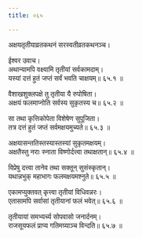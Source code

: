 ```yaml
---
title: ०६५

---
```

अक्षयतृतीयाव्रतकथनं सरस्वतीव्रतकथनञ्च।  
  
ईश्वर उवाच।  
अथान्यामपि वक्ष्यामि तृतीयां सर्वकामदाम्।  
यस्यां दत्तं हुतं जप्तं सर्वं भवति चाक्षयम्॥ ६५.१ ॥  
  
वैशाखशुक्लपक्षे तु तृतीया यै रुपोषिता।  
अक्षयं फलमाप्नोति सर्वस्य सुकृतस्य च॥ ६५.२ ॥  
  
सा तथा कृत्तिकोपेता विशेषेण सुपूजिता।  
तत्र दत्तं हुतं जप्तं सर्वमक्षयमुच्यते॥ ६५.३ ॥  
  
अक्षयासन्ततिस्तस्यास्तस्यां सुकृतमक्षयम्।  
अक्षतैस्तु नराः स्नाता विष्णोर्दत्त्वा तथाक्षतान्॥ ६५.४ ॥  
  
विप्रेषु दत्त्वा तानेव तथा सक्तून् सुसंस्कृतान्।  
यथान्नभुक् महाभागः फलमक्षयमश्नुते॥ ६५.५ ॥  
  
एकामप्युक्तवत् कृत्त्वा तृतीयां विधिवन्नरः।  
एतासामपि सर्वासां तृतीयानां फलं भवेत्॥ ६५.६ ॥  
  
तृतीयायां समभ्यर्च्य सोपवासो जनार्दनम्।  
राजसूयफलं प्राप्य गतिमग्र्याञ्च विन्दति॥ ६५.७ ॥